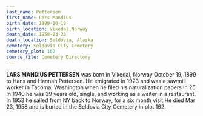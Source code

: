 ```yaml
---
last_name: Pettersen
first_name: Lars Mandius
birth_date: 1899-10-19
birth_location: Vikedal,Norway
death_date: 1958-03-23
death_location: Seldovia, Alaska
cemetery: Seldovia City Cemetery
cemetery_plot: 162
source_file: Cemetery Directory
---
```

**LARS MANDIUS PETTERSEN** was born in Vikedal, Norway October 19, 1899 to Hans and Hannah Pettersen. He emigrated in 1923 and was a sawmill worker in Tacoma, Washington when he filed his naturalization papers in 25. In 1940 he was 39 years old, single, and working as a waiter in a restaurant. In 1953 he sailed from NY back to Norway, for a six month visit.He died Mar 23, 1958 and is buried in the Seldovia City Cemetery in plot 162.  